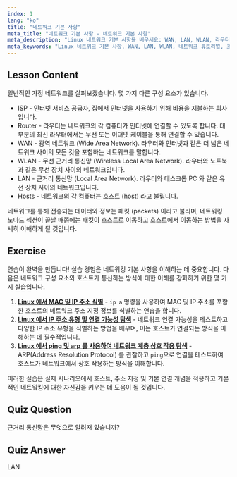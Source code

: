 ```yaml
---
index: 1
lang: "ko"
title: "네트워크 기본 사항"
meta_title: "네트워크 기본 사항 - 네트워크 기본 사항"
meta_description: "Linux 네트워크 기본 사항을 배우세요: WAN, LAN, WLAN, 라우터 및 호스트를 이해하세요. 이 초보자 가이드로 네트워킹 여정을 시작하세요!"
meta_keywords: "Linux 네트워크 기본 사항, WAN, LAN, WLAN, 네트워크 튜토리얼, 초보자 Linux, 네트워킹 가이드, Linux 개념"
---
```


## Lesson Content

일반적인 가정 네트워크를 살펴보겠습니다. 몇 가지 다른 구성 요소가 있습니다.

- ISP - 인터넷 서비스 공급자, 집에서 인터넷을 사용하기 위해 비용을 지불하는 회사입니다.
- Router - 라우터는 네트워크의 각 컴퓨터가 인터넷에 연결할 수 있도록 합니다. 대부분의 최신 라우터에서는 무선 또는 이더넷 케이블을 통해 연결할 수 있습니다.
- WAN - 광역 네트워크 (Wide Area Network). 라우터와 인터넷과 같은 더 넓은 네트워크 사이의 모든 것을 포함하는 네트워크를 말합니다.
- WLAN - 무선 근거리 통신망 (Wireless Local Area Network). 라우터와 노트북과 같은 무선 장치 사이의 네트워크입니다.
- LAN - 근거리 통신망 (Local Area Network). 라우터와 데스크톱 PC 와 같은 유선 장치 사이의 네트워크입니다.
- Hosts - 네트워크의 각 컴퓨터는 호스트 (host) 라고 불립니다.

네트워크를 통해 전송되는 데이터와 정보는 패킷 (packets) 이라고 불리며, 네트워킹 노마드 섹션이 끝날 때쯤에는 패킷이 호스트로 이동하고 호스트에서 이동하는 방법을 자세히 이해하게 될 것입니다.

## Exercise

연습이 완벽을 만듭니다! 실습 경험은 네트워킹 기본 사항을 이해하는 데 중요합니다. 다음은 네트워크 구성 요소와 호스트가 통신하는 방식에 대한 이해를 강화하기 위한 몇 가지 실습입니다.

1. **[Linux 에서 MAC 및 IP 주소 식별](https://labex.io/ko/labs/comptia-identify-mac-and-ip-addresses-in-linux-592731)** - `ip a` 명령을 사용하여 MAC 및 IP 주소를 포함한 호스트의 네트워크 주소 지정 정보를 식별하는 연습을 합니다.
2. **[Linux 에서 IP 주소 유형 및 연결 가능성 탐색](https://labex.io/ko/labs/comptia-explore-ip-address-types-and-reachability-in-linux-592780)** - 네트워크 연결 가능성을 테스트하고 다양한 IP 주소 유형을 식별하는 방법을 배우며, 이는 호스트가 연결되는 방식을 이해하는 데 필수적입니다.
3. **[Linux 에서 ping 및 arp 를 사용하여 네트워크 계층 상호 작용 탐색](https://labex.io/ko/labs/comptia-explore-network-layer-interaction-with-ping-and-arp-in-linux-592746)** - ARP(Address Resolution Protocol) 를 관찰하고 `ping`으로 연결을 테스트하여 호스트가 네트워크에서 상호 작용하는 방식을 이해합니다.

이러한 실습은 실제 시나리오에서 호스트, 주소 지정 및 기본 연결 개념을 적용하고 기본적인 네트워킹에 대한 자신감을 키우는 데 도움이 될 것입니다.

## Quiz Question

근거리 통신망은 무엇으로 알려져 있습니까?

## Quiz Answer

LAN
